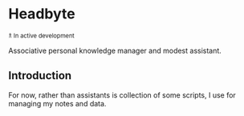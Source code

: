 # Headbyte
<sub> 𐂀 In active development </sub> 

Associative personal knowledge manager and modest assistant.

## Introduction
For now, rather than assistants is collection of some scripts, I use for managing my notes and data.
